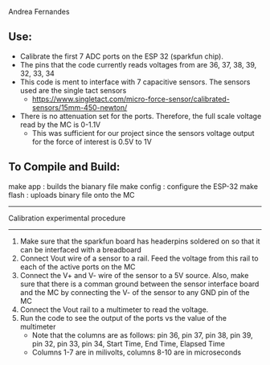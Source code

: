 Andrea Fernandes

Use:
-----------------------------------------------------------------------
- Calibrate the first 7 ADC ports on the ESP 32 (sparkfun chip).
- The pins that the code currently reads voltages from are 36, 37, 38, 39, 32, 33, 34
- This code is ment to interface with 7 capacitive sensors. The sensors used are the single tact sensors
    - https://www.singletact.com/micro-force-sensor/calibrated-sensors/15mm-450-newton/
- There is no attenuation set for the ports. Therefore, the full scale voltage read by the MC is 0-1.1V
    - This was sufficient for our project since the sensors voltage output for the force of interest is 0.5V to 1V



To Compile and Build:
----------------------------------------------------------------------
make app : builds the bianary file
make config : configure the ESP-32
make flash : uploads binary file onto the MC

***********************************************************************
Calibration experimental procedure
***********************************************************************

1) Make sure that the sparkfun board has headerpins soldered on so that it can be interfaced with a breadboard
2) Connect Vout wire of a sensor to a rail. Feed the voltage from this rail to each of the active ports on the MC
3) Connect the V+ and V- wire of the sensor to a 5V source. Also, make sure that there is a comman ground between the sensor interface board and the MC by connecting the V- of the sensor to any GND pin of the MC
4) Connect the Vout rail to a multimeter to read the voltage. 
5) Run the code to see the output of the ports vs the value of the multimeter
    - Note that the columns are as follows: pin 36, pin 37, pin 38, pin 39, pin 32, pin 33, pin 34, Start Time, End Time, Elapsed Time
    - Columns 1-7 are in milivolts, columns 8-10 are in microseconds





